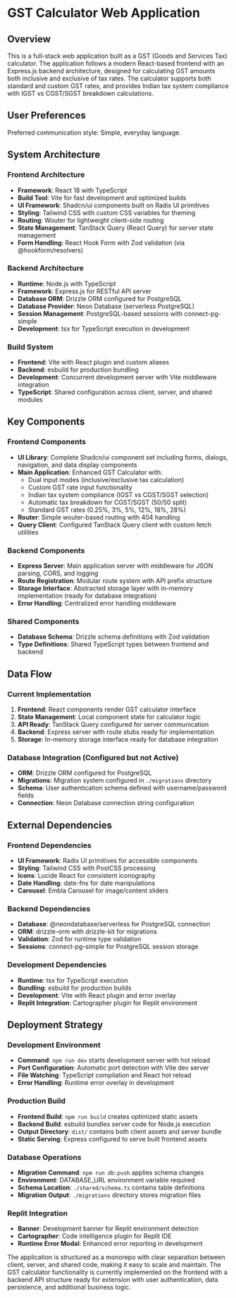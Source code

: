 # GST Calculator Web Application

## Overview

This is a full-stack web application built as a GST (Goods and Services Tax) calculator. The application follows a modern React-based frontend with an Express.js backend architecture, designed for calculating GST amounts both inclusive and exclusive of tax rates. The calculator supports both standard and custom GST rates, and provides Indian tax system compliance with IGST vs CGST/SGST breakdown calculations.

## User Preferences

Preferred communication style: Simple, everyday language.

## System Architecture

### Frontend Architecture
- **Framework**: React 18 with TypeScript
- **Build Tool**: Vite for fast development and optimized builds
- **UI Framework**: Shadcn/ui components built on Radix UI primitives
- **Styling**: Tailwind CSS with custom CSS variables for theming
- **Routing**: Wouter for lightweight client-side routing
- **State Management**: TanStack Query (React Query) for server state management
- **Form Handling**: React Hook Form with Zod validation (via @hookform/resolvers)

### Backend Architecture
- **Runtime**: Node.js with TypeScript
- **Framework**: Express.js for RESTful API server
- **Database ORM**: Drizzle ORM configured for PostgreSQL
- **Database Provider**: Neon Database (serverless PostgreSQL)
- **Session Management**: PostgreSQL-based sessions with connect-pg-simple
- **Development**: tsx for TypeScript execution in development

### Build System
- **Frontend**: Vite with React plugin and custom aliases
- **Backend**: esbuild for production bundling
- **Development**: Concurrent development server with Vite middleware integration
- **TypeScript**: Shared configuration across client, server, and shared modules

## Key Components

### Frontend Components
- **UI Library**: Complete Shadcn/ui component set including forms, dialogs, navigation, and data display components
- **Main Application**: Enhanced GST Calculator with:
  - Dual input modes (inclusive/exclusive tax calculation)
  - Custom GST rate input functionality
  - Indian tax system compliance (IGST vs CGST/SGST selection)
  - Automatic tax breakdown for CGST/SGST (50/50 split)
  - Standard GST rates (0.25%, 3%, 5%, 12%, 18%, 28%)
- **Router**: Simple wouter-based routing with 404 handling
- **Query Client**: Configured TanStack Query client with custom fetch utilities

### Backend Components
- **Express Server**: Main application server with middleware for JSON parsing, CORS, and logging
- **Route Registration**: Modular route system with API prefix structure
- **Storage Interface**: Abstracted storage layer with in-memory implementation (ready for database integration)
- **Error Handling**: Centralized error handling middleware

### Shared Components
- **Database Schema**: Drizzle schema definitions with Zod validation
- **Type Definitions**: Shared TypeScript types between frontend and backend

## Data Flow

### Current Implementation
1. **Frontend**: React components render GST calculator interface
2. **State Management**: Local component state for calculator logic
3. **API Ready**: TanStack Query configured for server communication
4. **Backend**: Express server with route stubs ready for implementation
5. **Storage**: In-memory storage interface ready for database integration

### Database Integration (Configured but not Active)
- **ORM**: Drizzle ORM configured for PostgreSQL
- **Migrations**: Migration system configured in `./migrations` directory
- **Schema**: User authentication schema defined with username/password fields
- **Connection**: Neon Database connection string configuration

## External Dependencies

### Frontend Dependencies
- **UI Framework**: Radix UI primitives for accessible components
- **Styling**: Tailwind CSS with PostCSS processing
- **Icons**: Lucide React for consistent iconography
- **Date Handling**: date-fns for date manipulations
- **Carousel**: Embla Carousel for image/content sliders

### Backend Dependencies
- **Database**: @neondatabase/serverless for PostgreSQL connection
- **ORM**: drizzle-orm with drizzle-kit for migrations
- **Validation**: Zod for runtime type validation
- **Sessions**: connect-pg-simple for PostgreSQL session storage

### Development Dependencies
- **Runtime**: tsx for TypeScript execution
- **Bundling**: esbuild for production builds
- **Development**: Vite with React plugin and error overlay
- **Replit Integration**: Cartographer plugin for Replit environment

## Deployment Strategy

### Development Environment
- **Command**: `npm run dev` starts development server with hot reload
- **Port Configuration**: Automatic port detection with Vite dev server
- **File Watching**: TypeScript compilation and React hot reload
- **Error Handling**: Runtime error overlay in development

### Production Build
- **Frontend Build**: `npm run build` creates optimized static assets
- **Backend Build**: esbuild bundles server code for Node.js execution
- **Output Directory**: `dist/` contains both client assets and server bundle
- **Static Serving**: Express configured to serve built frontend assets

### Database Operations
- **Migration Command**: `npm run db:push` applies schema changes
- **Environment**: DATABASE_URL environment variable required
- **Schema Location**: `./shared/schema.ts` contains table definitions
- **Migration Output**: `./migrations` directory stores migration files

### Replit Integration
- **Banner**: Development banner for Replit environment detection
- **Cartographer**: Code intelligence plugin for Replit IDE
- **Runtime Error Modal**: Enhanced error reporting in development

The application is structured as a monorepo with clear separation between client, server, and shared code, making it easy to scale and maintain. The GST calculator functionality is currently implemented on the frontend with a backend API structure ready for extension with user authentication, data persistence, and additional business logic.